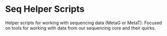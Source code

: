 # Seq Helper Scripts
Helper scripts for working with sequencing data (MetaG or MetaT). Focused on tools for working with data from our sequencing core and their quirks.

